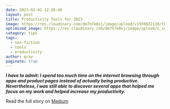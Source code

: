 ```yaml
---
date: 2023-02-02 12:26:40
layout: post
title: Productivity Tools for 2023
image: https://res.cloudinary.com/dm7h7e8xj/image/upload/v1559822138/theme9_v273a9.jpg
optimized_image: https://res.cloudinary.com/dm7h7e8xj/image/upload/c_scale,w_380/v1559822138/theme9_v273a9.jpg
category: tips
tags:
  - non-fiction
  - tools
  - productivity
author: gray
paginate: true
---
```



***I have to admit: I spend too much time on the internet browsing through apps and product pages instead of actually being productive.***
***Nevertheless, I was still able to discover several apps that helped me focus on my work and helped increase my productivity.***


Read the full story on <a href="https://medium.com/@todorokis/productivity-tools-for-2023-6dba8c7d2464">Medium</a>